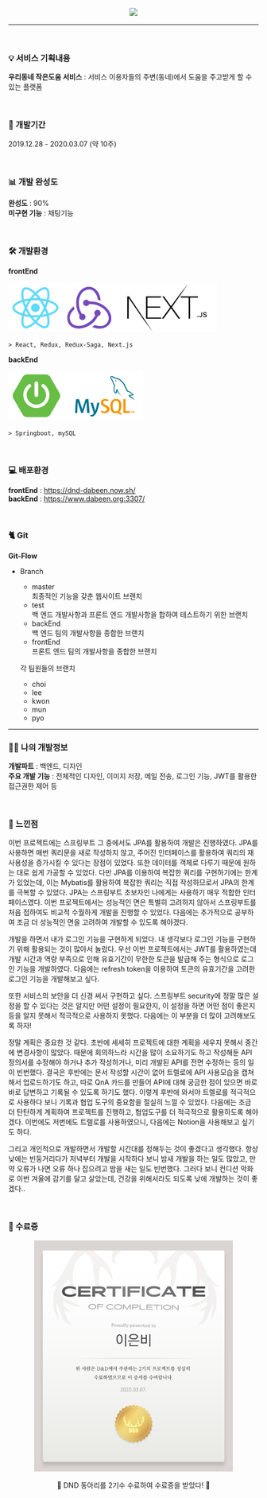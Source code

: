 <p align="center">
    <img src = "backend\dnd\src\main\resources\static\logo.png" width = 450px/>
</p>

-----------------------  

<br/>

### 💡 서비스 기획내용  
**우리동네 작은도움 서비스** : 서비스 이용자들의 주변(동네)에서 도움을 주고받게 할 수 있는 플랫폼

<br>

### 📆 개발기간
2019.12.28 - 2020.03.07 (약 10주)

<br>

### 📊 개발 완성도
**완성도** : 90%   
**미구현 기능** : 채팅기능

<br>

### 🛠 개발환경
**frontEnd**

<img src = "backend\dnd\src\main\resources\static\front.png" height = 100px/>

    > React, Redux, Redux-Saga, Next.js
**backEnd**

<img src = "backend\dnd\src\main\resources\static\backend.png" height = 100px/>

    > Springboot, mySQL

<br>

### 💻 배포환경
**frontEnd** : https://dnd-dabeen.now.sh/   
**backEnd** : https://www.dabeen.org:3307/

<br>

### 🐈 Git
**Git-Flow**
* Branch
    - master  
        최종적인 기능을 갖춘 웹사이트 브랜치
    - test  
        백 엔드 개발사항과 프론트 엔드 개발사항을 합하여 테스트하기 위한 브랜치 
    - backEnd  
        백 엔드 팀의 개발사항을 종합한 브랜치
    - frontEnd  
        프론트 엔드 팀의 개발사항을 종합한 브랜치  
          
    각 팀원들의 브랜치
    - choi
    - lee
    - kwon  
    - mun
    - pyo  
  

-----------------------  

### 🙋‍♀️ 나의 개발정보
**개발파트** : 백엔드, 디자인    
**주요 개발 기능** : 전체적인 디자인, 이미지 저장, 메일 전송, 로그인 기능, JWT를 활용한 접근권한 제어 등

<br>

### 🔖 느낀점
이번 프로젝트에는 스프링부트 그 중에서도 JPA를 활용하여 개발은 진행하였다. JPA를 사용하면 매번 쿼리문을 새로 작성하지 않고, 주어진 인터페이스를 활용하여 쿼리의 재사용성을 증가시킬 수 있다는 장점이 있었다. 또한 데이터를 객체로 다루기 때문에 원하는 대로 쉽게 가공할 수 있었다. 다만 JPA를 이용하여 복잡한 쿼리를 구현하기에는 한계가 있었는데, 이는 Mybatis를 활용하여 복잡한 쿼리는 직접 작성하므로서 JPA의 한계를 극복할 수 있었다. JPA는 스프링부트 초보자인 나에게는 사용하기 매우 적합한 인터페이스였다. 이번 프로젝트에서는 성능적인 면은 특별히 고려하지 않아서 스프링부트를 처음 접하여도 비교적 수월하게 개발을 진행할 수 있었다. 다음에는 추가적으로 공부하여 조금 더 성능적인 면을 고려하여 개발할 수 있도록 해야겠다.

개발을 하면서 내가 로그인 기능을 구현하게 되었다. 내 생각보다 로그인 기능을 구현하기 위해 활용되는 것이 많아서 놀랐다. 우선 이번 프로젝트에서는 JWT를 활용하였는데 개발 시간과 역량 부족으로 인해 유효기간이 무한한 토큰을 발급해 주는 형식으로 로그인 기능을 개발하였다. 다음에는 refresh token을 이용하여 토큰의 유효기간을 고려한 로그인 기능을 개발해보고 싶다. 

또한 서비스의 보안을 더 신경 써서 구현하고 싶다. 스프링부트 security에 정말 많은 설정을 할 수 있다는 것은 알지만 어떤 설정이 필요한지, 이 설정을 하면 어떤 점이 좋은지 등을 알지 못해서 적극적으로 사용하지 못했다. 다음에는 이 부분을 더 많이 고려해보도록 하자!

정말 계획은 중요한 것 같다. 초반에 세세히 프로젝트에 대한 계획을 세우지 못해서 중간에 변경사항이 많았다. 때문에 회의하느라 시간을 많이 소요하기도 하고 작성해둔 API 정의서를 수정해야 하거나 추가 작성하거나, 미리 개발된 API를 전면 수정하는 등의 일이 빈번했다. 결국은 후반에는 문서 작성할 시간이 없어 트렐로에 API 사용모습을 캡쳐해서 업로드하기도 하고, 따로 QnA 카드를 만들어 API에 대해 궁금한 점이 있으면 바로바로 답변하고 기록될 수 있도록 하기도 했다. 이렇게 후반에 와서야 트렐로를 적극적으로 사용하다 보니 기록과 협업 도구의 중요함을 절실히 느낄 수 있었다. 다음에는 조금 더 탄탄하게 계획하여 프로젝트를 진행하고, 협업도구를 더 적극적으로 활용하도록 해야겠다. 이번에도 저번에도 트렐로를 사용하였으니, 다음에는 Notion을 사용해보고 싶기도 하다.


그리고 개인적으로 개발하면서 개발할 시간대를 정해두는 것이 좋겠다고 생각했다. 항상 낮에는 빈둥거리다가 저녁부터 개발을 시작하다 보니 밤새 개발을 하는 일도 많았고, 만약 오류가 나면 오류 하나 잡으려고 밤을 새는 일도 빈번했다. 그러다 보니 컨디션 악화로 이번 겨울에 감기를 달고 살았는데, 건강을 위해서라도 되도록 낮에 개발하는 것이 좋겠다.. 

<br>

### 📜 수료증
<p align="center">
    <img src = "backend\dnd\src\main\resources\static\이수증.jpg" width = 400px/>
</p>
<p align="center">
🎉 DND 동아리를 2기수 수료하여 수료증을 받았다! 🎉
</p>
